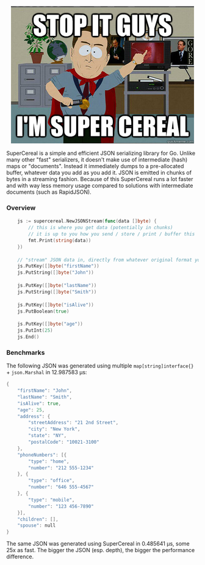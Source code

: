 <div align="center"><img src="al.jpg" /></div>

SuperCereal is a simple and efficient JSON serializing library for Go. Unlike many other "fast" serializers, it doesn't make use of intermediate (hash) maps or "documents". Instead it immediately dumps to a pre-allocated buffer, whatever data you add as you add it. JSON is emitted in chunks of bytes in a streaming fashion. Because of this SuperCereal runs a lot faster and with way less memory usage compared to solutions with intermediate documents (such as RapidJSON).

### Overview
```go
	js := supercereal.NewJSONStream(func(data []byte) {
		// this is where you get data (potentially in chunks)
		// it is up to you how you send / store / print / buffer this
		fmt.Print(string(data))
	})

	// "stream" JSON data in, directly from whatever original format you use
	js.PutKey([]byte("firstName"))
	js.PutString([]byte("John"))

	js.PutKey([]byte("lastName"))
	js.PutString([]byte("Smith"))

	js.PutKey([]byte("isAlive"))
	js.PutBoolean(true)

	js.PutKey([]byte("age"))
	js.PutInt(25)
	js.End()
```

### Benchmarks
The following JSON was generated using multiple `map[string]interface{}` + `json.Marshal` in 12.987583 µs:
```go
{
	"firstName": "John",
	"lastName": "Smith",
	"isAlive": true,
	"age": 25,
	"address": {
		"streetAddress": "21 2nd Street",
		"city": "New York",
		"state": "NY",
		"postalCode": "10021-3100"
	},
	"phoneNumbers": [{
		"type": "home",
		"number": "212 555-1234"
	}, {
		"type": "office",
		"number": "646 555-4567"
	}, {
		"type": "mobile",
		"number": "123 456-7890"
	}],
	"children": [],
	"spouse": null
}
```
The same JSON was generated using SuperCereal in 0.485641 µs, some 25x as fast. The bigger the JSON (esp. depth), the bigger the performance difference.